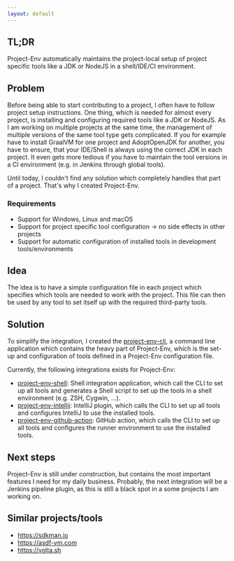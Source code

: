 ```yaml
---
layout: default
---
```


## TL;DR
Project-Env automatically maintains the project-local setup of project specific tools like a JDK or NodeJS in a shell/IDE/CI environment.

## Problem

Before being able to start contributing to a project, I often have to follow project setup instructions. One thing, which is needed for almost every project, is installing and configuring required tools like a JDK or NodeJS. As I am working on multiple projects at the same time, the management of multiple versions of the same tool type gets complicated. If you for example have to install GraalVM for one project and AdoptOpenJDK for another, you have to ensure, that your IDE/Shell is always using the correct JDK in each project. It even gets more tedious if you have to maintain the tool versions in a CI environment (e.g. in Jenkins through global tools).

Until today, I couldn't find any solution which completely handles that part of a project. That's why I created Project-Env.

### Requirements
* Support for Windows, Linux and macOS
* Support for project specific tool configuration &#8594; no side effects in other projects
* Support for automatic configuration of installed tools in development tools/environments

## Idea

The idea is to have a simple configuration file in each project which specifies which tools are needed to work with the project. This file can then be used by any tool to set itself up with the required third-party tools.

## Solution

To simplify the integration, I created the [project-env-cli](https://github.com/Project-Env/project-env-cli), a command line application which contains the heavy part of Project-Env, which is the set-up and configuration of tools defined in a Project-Env configuration file.

Currently, the following integrations exists for Project-Env: 
* [project-env-shell](https://github.com/Project-Env/project-env-shell): Shell integration application, which call the CLI to set up all tools and generates a Shell script to set up the tools in a shell environment (e.g. ZSH, Cygwin, ...).
* [project-env-intellij](https://github.com/Project-Env/project-env-intellij-plugin): IntelliJ plugin, which calls the CLI to set up all tools and configures IntelliJ to use the installed tools.
* [project-env-github-action](https://github.com/Project-Env/project-env-github-action): GitHub action, which calls the CLI to set up all tools and configures the runner environment to use the installed tools.

## Next steps
Project-Env is still under construction, but contains the most important features I need for my daily business. Probably, the next integration will be a Jenkins pipeline plugin, as this is still a black spot in a some projects I am working on.

## Similar projects/tools
* https://sdkman.io
* https://asdf-vm.com
* https://volta.sh